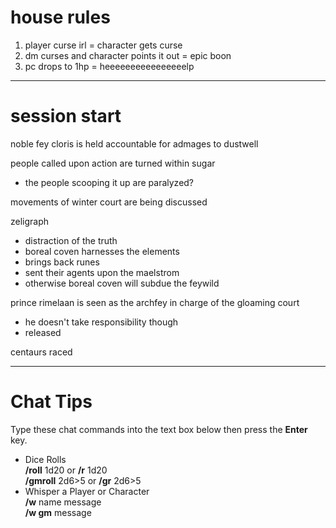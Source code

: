 # house rules
1. player curse irl = character gets curse
2. dm curses and character points it out = epic boon
3. pc drops to 1hp = heeeeeeeeeeeeeeeelp
---
# session start
noble fey cloris is held accountable for admages to dustwell

people called upon action are turned within sugar
- the people scooping it up are paralyzed?

movements of winter court are being discussed

zeligraph
- distraction of the truth
- boreal coven harnesses the elements
- brings back runes
- sent their agents upon the maelstrom
- otherwise boreal coven will subdue the feywild

prince rimelaan is seen as the archfey in charge of the gloaming court
- he doesn't take responsibility though
- released 

centaurs raced 



---
# Chat Tips

Type these chat commands into the text box below then press the **Enter** key.

- Dice Rolls  
    **/roll** 1d20 or **/r** 1d20  
    **/gmroll** 2d6>5 or **/gr** 2d6>5
- Whisper a Player or Character  
    **/w** name message  
    **/w gm** message